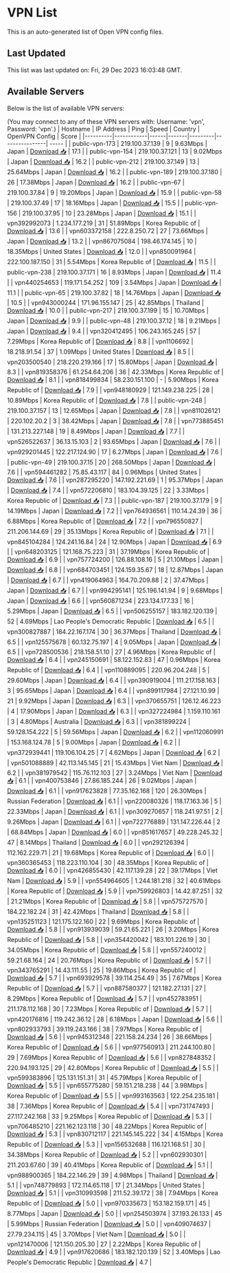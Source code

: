 # VPN List

This is an auto-generated list of Open VPN config files.

## Last Updated

This list was last updated on: Fri, 29 Dec 2023 16:03:48 GMT.

## Available Servers

Below is the list of available VPN servers:

(You may connect to any of these VPN servers with: Username: 'vpn', Password: 'vpn'.)
| Hostname | IP Address | Ping | Speed | Country | OpenVPN Config | Score |
|----------|------------|------|-------|---------|----------------| ----- |
| public-vpn-173 | 219.100.37.139 | 9 | 9.63Mbps | Japan | [Download 📥](./configs/server_0_JP.ovpn) | 17.1 |
| public-vpn-154 | 219.100.37.121 | 13 | 9.02Mbps | Japan | [Download 📥](./configs/server_1_JP.ovpn) | 16.2 |
| public-vpn-212 | 219.100.37.149 | 13 | 25.64Mbps | Japan | [Download 📥](./configs/server_2_JP.ovpn) | 16.2 |
| public-vpn-189 | 219.100.37.180 | 26 | 17.38Mbps | Japan | [Download 📥](./configs/server_3_JP.ovpn) | 16.2 |
| public-vpn-67 | 219.100.37.84 | 9 | 19.20Mbps | Japan | [Download 📥](./configs/server_4_JP.ovpn) | 15.9 |
| public-vpn-58 | 219.100.37.49 | 17 | 18.16Mbps | Japan | [Download 📥](./configs/server_5_JP.ovpn) | 15.5 |
| public-vpn-156 | 219.100.37.95 | 10 | 23.28Mbps | Japan | [Download 📥](./configs/server_6_JP.ovpn) | 15.1 |
| vpn392992073 | 1.234.177.219 | 31 | 51.89Mbps | Korea Republic of | [Download 📥](./configs/server_7_KR.ovpn) | 13.6 |
| vpn603372158 | 222.8.250.72 | 27 | 73.66Mbps | Japan | [Download 📥](./configs/server_8_JP.ovpn) | 13.2 |
| vpn867075084 | 198.46.174.145 | 10 | 18.35Mbps | United States | [Download 📥](./configs/server_9_US.ovpn) | 12.0 |
| vpn850091964 | 222.100.187.150 | 31 | 5.54Mbps | Korea Republic of | [Download 📥](./configs/server_10_KR.ovpn) | 11.5 |
| public-vpn-238 | 219.100.37.171 | 16 | 8.93Mbps | Japan | [Download 📥](./configs/server_11_JP.ovpn) | 11.4 |
| vpn440254653 | 119.171.54.252 | 109 | 3.54Mbps | Japan | [Download 📥](./configs/server_12_JP.ovpn) | 11.1 |
| public-vpn-65 | 219.100.37.82 | 18 | 14.76Mbps | Japan | [Download 📥](./configs/server_13_JP.ovpn) | 10.5 |
| vpn943000244 | 171.96.155.147 | 25 | 42.85Mbps | Thailand | [Download 📥](./configs/server_14_TH.ovpn) | 10.0 |
| public-vpn-217 | 219.100.37.199 | 15 | 10.70Mbps | Japan | [Download 📥](./configs/server_15_JP.ovpn) | 9.9 |
| public-vpn-48 | 219.100.37.12 | 18 | 9.21Mbps | Japan | [Download 📥](./configs/server_16_JP.ovpn) | 9.4 |
| vpn320412495 | 106.243.165.245 | 57 | 7.29Mbps | Korea Republic of | [Download 📥](./configs/server_17_KR.ovpn) | 8.8 |
| vpn1106692 | 18.218.91.54 | 37 | 1.09Mbps | United States | [Download 📥](./configs/server_18_US.ovpn) | 8.5 |
| vpn203500540 | 218.220.219.166 | 17 | 15.80Mbps | Japan | [Download 📥](./configs/server_19_JP.ovpn) | 8.3 |
| vpn819358376 | 61.254.64.206 | 36 | 42.33Mbps | Korea Republic of | [Download 📥](./configs/server_20_KR.ovpn) | 8.1 |
| vpn818499834 | 58.230.151.100 | - | 5.90Mbps | Korea Republic of | [Download 📥](./configs/server_21_KR.ovpn) | 7.9 |
| vpn948180929 | 121.149.238.225 | 28 | 10.89Mbps | Korea Republic of | [Download 📥](./configs/server_22_KR.ovpn) | 7.8 |
| public-vpn-248 | 219.100.37.157 | 13 | 12.65Mbps | Japan | [Download 📥](./configs/server_23_JP.ovpn) | 7.8 |
| vpn811026121 | 220.102.20.2 | 3 | 38.42Mbps | Japan | [Download 📥](./configs/server_24_JP.ovpn) | 7.8 |
| vpn773885451 | 131.213.227.148 | 19 | 8.49Mbps | Japan | [Download 📥](./configs/server_25_JP.ovpn) | 7.7 |
| vpn526522637 | 36.13.15.103 | 2 | 93.65Mbps | Japan | [Download 📥](./configs/server_26_JP.ovpn) | 7.6 |
| vpn929201445 | 122.217.124.90 | 17 | 6.27Mbps | Japan | [Download 📥](./configs/server_27_JP.ovpn) | 7.6 |
| public-vpn-49 | 219.100.37.15 | 20 | 268.50Mbps | Japan | [Download 📥](./configs/server_28_JP.ovpn) | 7.6 |
| vpn594461282 | 75.85.43.117 | 84 | 0.96Mbps | United States | [Download 📥](./configs/server_29_US.ovpn) | 7.6 |
| vpn287295220 | 147.192.221.69 | 1 | 95.37Mbps | Japan | [Download 📥](./configs/server_30_JP.ovpn) | 7.4 |
| vpn572206810 | 183.104.39.125 | 22 | 3.33Mbps | Korea Republic of | [Download 📥](./configs/server_31_KR.ovpn) | 7.3 |
| public-vpn-187 | 219.100.37.179 | 9 | 14.19Mbps | Japan | [Download 📥](./configs/server_32_JP.ovpn) | 7.2 |
| vpn764936561 | 110.14.24.39 | 36 | 6.88Mbps | Korea Republic of | [Download 📥](./configs/server_33_KR.ovpn) | 7.2 |
| vpn796550827 | 211.206.144.69 | 29 | 35.13Mbps | Korea Republic of | [Download 📥](./configs/server_34_KR.ovpn) | 7.1 |
| vpn845104284 | 124.241.16.84 | 24 | 12.90Mbps | Japan | [Download 📥](./configs/server_35_JP.ovpn) | 6.9 |
| vpn648203125 | 121.168.75.223 | 31 | 37.19Mbps | Korea Republic of | [Download 📥](./configs/server_36_KR.ovpn) | 6.9 |
| vpn757724200 | 126.88.108.16 | 5 | 21.10Mbps | Japan | [Download 📥](./configs/server_37_JP.ovpn) | 6.8 |
| vpn684703451 | 124.159.35.67 | 18 | 12.87Mbps | Japan | [Download 📥](./configs/server_38_JP.ovpn) | 6.7 |
| vpn419064963 | 164.70.209.88 | 2 | 37.47Mbps | Japan | [Download 📥](./configs/server_39_JP.ovpn) | 6.7 |
| vpn994295141 | 125.196.141.94 | 9 | 9.68Mbps | Japan | [Download 📥](./configs/server_40_JP.ovpn) | 6.6 |
| vpn560871234 | 223.134.177.33 | 16 | 5.29Mbps | Japan | [Download 📥](./configs/server_41_JP.ovpn) | 6.5 |
| vpn506255157 | 183.182.120.139 | 52 | 4.69Mbps | Lao People's Democratic Republic | [Download 📥](./configs/server_42_LA.ovpn) | 6.5 |
| vpn300827887 | 184.22.167.174 | 30 | 36.37Mbps | Thailand | [Download 📥](./configs/server_43_TH.ovpn) | 6.5 |
| vpn125575678 | 60.132.75.197 | 4 | 9.05Mbps | Japan | [Download 📥](./configs/server_44_JP.ovpn) | 6.5 |
| vpn728500536 | 218.158.51.10 | 27 | 4.96Mbps | Korea Republic of | [Download 📥](./configs/server_45_KR.ovpn) | 6.4 |
| vpn245150691 | 58.122.152.83 | 47 | 0.96Mbps | Korea Republic of | [Download 📥](./configs/server_46_KR.ovpn) | 6.4 |
| vpn110889095 | 220.96.204.248 | 5 | 29.60Mbps | Japan | [Download 📥](./configs/server_47_JP.ovpn) | 6.4 |
| vpn390919004 | 111.217.158.163 | 3 | 95.65Mbps | Japan | [Download 📥](./configs/server_48_JP.ovpn) | 6.4 |
| vpn899117984 | 27.121.10.99 | 21 | 9.92Mbps | Japan | [Download 📥](./configs/server_49_JP.ovpn) | 6.3 |
| vpn370655751 | 126.12.46.223 | 4 | 17.90Mbps | Japan | [Download 📥](./configs/server_50_JP.ovpn) | 6.3 |
| vpn327224984 | 1.159.110.161 | 3 | 4.80Mbps | Australia | [Download 📥](./configs/server_51_AU.ovpn) | 6.3 |
| vpn381899224 | 59.128.154.222 | 5 | 59.56Mbps | Japan | [Download 📥](./configs/server_52_JP.ovpn) | 6.2 |
| vpn112060991 | 153.168.124.78 | 5 | 9.00Mbps | Japan | [Download 📥](./configs/server_53_JP.ovpn) | 6.2 |
| vpn372939441 | 119.106.104.25 | 7 | 4.62Mbps | Japan | [Download 📥](./configs/server_54_JP.ovpn) | 6.2 |
| vpn501088889 | 42.113.145.145 | 21 | 15.43Mbps | Viet Nam | [Download 📥](./configs/server_55_VN.ovpn) | 6.2 |
| vpn381979542 | 115.76.112.103 | 27 | 3.24Mbps | Viet Nam | [Download 📥](./configs/server_56_VN.ovpn) | 6.1 |
| vpn400753846 | 27.86.185.244 | 26 | 9.02Mbps | Japan | [Download 📥](./configs/server_57_JP.ovpn) | 6.1 |
| vpn917623828 | 77.35.162.168 | 120 | 26.30Mbps | Russian Federation | [Download 📥](./configs/server_58_RU.ovpn) | 6.1 |
| vpn220080326 | 118.17.163.36 | 5 | 22.33Mbps | Japan | [Download 📥](./configs/server_59_JP.ovpn) | 6.1 |
| vpn309270657 | 118.241.97.51 | 2 | 9.26Mbps | Japan | [Download 📥](./configs/server_60_JP.ovpn) | 6.1 |
| vpn722776889 | 131.147.226.44 | 2 | 68.84Mbps | Japan | [Download 📥](./configs/server_61_JP.ovpn) | 6.0 |
| vpn851617657 | 49.228.245.32 | 47 | 8.14Mbps | Thailand | [Download 📥](./configs/server_62_TH.ovpn) | 6.0 |
| vpn292126394 | 112.162.229.71 | 21 | 19.68Mbps | Korea Republic of | [Download 📥](./configs/server_63_KR.ovpn) | 6.0 |
| vpn360365453 | 118.223.110.104 | 30 | 48.35Mbps | Korea Republic of | [Download 📥](./configs/server_64_KR.ovpn) | 6.0 |
| vpn426855430 | 42.117.139.28 | 22 | 39.17Mbps | Viet Nam | [Download 📥](./configs/server_65_VN.ovpn) | 5.9 |
| vpn554964605 | 1.244.181.218 | 32 | 40.61Mbps | Korea Republic of | [Download 📥](./configs/server_66_KR.ovpn) | 5.9 |
| vpn759926803 | 14.42.87.251 | 32 | 21.21Mbps | Korea Republic of | [Download 📥](./configs/server_67_KR.ovpn) | 5.8 |
| vpn575727570 | 184.22.182.24 | 31 | 42.42Mbps | Thailand | [Download 📥](./configs/server_68_TH.ovpn) | 5.8 |
| vpn135251123 | 121.175.122.160 | 22 | 9.69Mbps | Korea Republic of | [Download 📥](./configs/server_69_KR.ovpn) | 5.8 |
| vpn913939039 | 59.21.65.221 | 26 | 3.20Mbps | Korea Republic of | [Download 📥](./configs/server_70_KR.ovpn) | 5.8 |
| vpn354420042 | 183.101.226.19 | 30 | 34.05Mbps | Korea Republic of | [Download 📥](./configs/server_71_KR.ovpn) | 5.8 |
| vpn557240012 | 59.21.68.164 | 24 | 20.76Mbps | Korea Republic of | [Download 📥](./configs/server_72_KR.ovpn) | 5.7 |
| vpn343765291 | 14.43.111.55 | 25 | 19.86Mbps | Korea Republic of | [Download 📥](./configs/server_73_KR.ovpn) | 5.7 |
| vpn693929578 | 39.114.254.49 | 35 | 7.67Mbps | Korea Republic of | [Download 📥](./configs/server_74_KR.ovpn) | 5.7 |
| vpn887580377 | 121.182.27.131 | 27 | 8.29Mbps | Korea Republic of | [Download 📥](./configs/server_75_KR.ovpn) | 5.7 |
| vpn452783951 | 211.178.112.168 | 30 | 7.23Mbps | Korea Republic of | [Download 📥](./configs/server_76_KR.ovpn) | 5.7 |
| vpn420176816 | 119.242.36.12 | 28 | 6.18Mbps | Japan | [Download 📥](./configs/server_77_JP.ovpn) | 5.6 |
| vpn802933793 | 39.119.243.166 | 38 | 7.97Mbps | Korea Republic of | [Download 📥](./configs/server_78_KR.ovpn) | 5.6 |
| vpn945312348 | 221.158.24.234 | 26 | 38.66Mbps | Korea Republic of | [Download 📥](./configs/server_79_KR.ovpn) | 5.6 |
| vpn977560913 | 211.244.100.80 | 29 | 7.69Mbps | Korea Republic of | [Download 📥](./configs/server_80_KR.ovpn) | 5.6 |
| vpn827848352 | 220.94.193.125 | 29 | 42.80Mbps | Korea Republic of | [Download 📥](./configs/server_81_KR.ovpn) | 5.5 |
| vpn599383896 | 125.131.151.31 | 31 | 45.79Mbps | Korea Republic of | [Download 📥](./configs/server_82_KR.ovpn) | 5.5 |
| vpn655775280 | 59.151.218.238 | 44 | 3.98Mbps | Korea Republic of | [Download 📥](./configs/server_83_KR.ovpn) | 5.5 |
| vpn993163563 | 122.254.235.181 | 38 | 7.36Mbps | Korea Republic of | [Download 📥](./configs/server_84_KR.ovpn) | 5.4 |
| vpn731747493 | 27.117.242.168 | 33 | 9.25Mbps | Korea Republic of | [Download 📥](./configs/server_85_KR.ovpn) | 5.3 |
| vpn706485210 | 221.162.123.118 | 30 | 48.22Mbps | Korea Republic of | [Download 📥](./configs/server_86_KR.ovpn) | 5.3 |
| vpn830712117 | 221.145.145.222 | 34 | 4.15Mbps | Korea Republic of | [Download 📥](./configs/server_87_KR.ovpn) | 5.3 |
| vpn156532688 | 116.121.168.51 | 30 | 34.38Mbps | Korea Republic of | [Download 📥](./configs/server_88_KR.ovpn) | 5.2 |
| vpn602930301 | 211.203.67.60 | 39 | 40.41Mbps | Korea Republic of | [Download 📥](./configs/server_89_KR.ovpn) | 5.1 |
| vpn988900365 | 184.22.146.29 | 39 | 4.98Mbps | Thailand | [Download 📥](./configs/server_90_TH.ovpn) | 5.1 |
| vpn748779893 | 172.114.65.118 | 17 | 21.34Mbps | United States | [Download 📥](./configs/server_91_US.ovpn) | 5.1 |
| vpn310993598 | 211.52.39.172 | 38 | 7.94Mbps | Korea Republic of | [Download 📥](./configs/server_92_KR.ovpn) | 5.0 |
| vpn970335673 | 153.182.159.171 | 45 | 8.77Mbps | Japan | [Download 📥](./configs/server_93_JP.ovpn) | 5.0 |
| vpn254503974 | 37.193.26.133 | 45 | 5.99Mbps | Russian Federation | [Download 📥](./configs/server_94_RU.ovpn) | 5.0 |
| vpn409074637 | 27.79.234.115 | 45 | 3.70Mbps | Viet Nam | [Download 📥](./configs/server_95_VN.ovpn) | 5.0 |
| vpn121470006 | 121.150.205.30 | 27 | 2.22Mbps | Korea Republic of | [Download 📥](./configs/server_96_KR.ovpn) | 4.9 |
| vpn917620686 | 183.182.120.139 | 52 | 3.40Mbps | Lao People's Democratic Republic | [Download 📥](./configs/server_97_LA.ovpn) | 4.7 |
